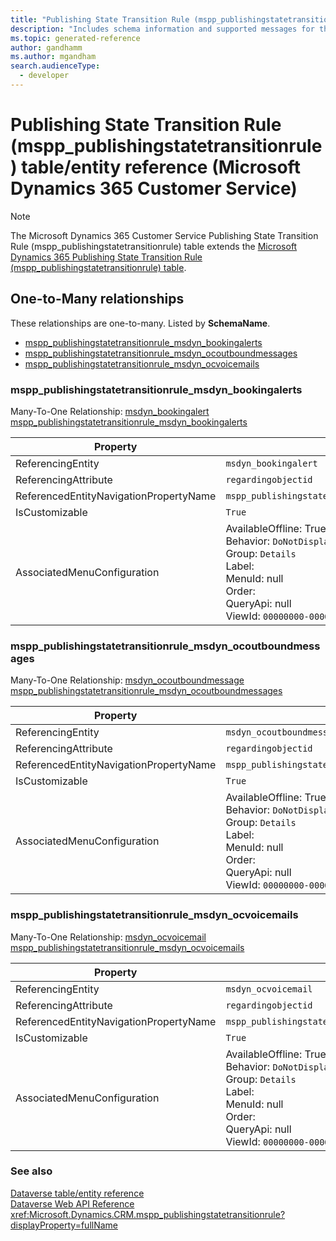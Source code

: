 ```yaml
---
title: "Publishing State Transition Rule (mspp_publishingstatetransitionrule) table/entity reference (Microsoft Dynamics 365 Customer Service)"
description: "Includes schema information and supported messages for the Publishing State Transition Rule (mspp_publishingstatetransitionrule) table/entity with Microsoft Dynamics 365 Customer Service."
ms.topic: generated-reference
author: gandhamm
ms.author: mgandham
search.audienceType: 
  - developer
---
```


# Publishing State Transition Rule (mspp_publishingstatetransitionrule) table/entity reference (Microsoft Dynamics 365 Customer Service)



> [!NOTE]
> The Microsoft Dynamics 365 Customer Service Publishing State Transition Rule (mspp_publishingstatetransitionrule) table extends the [Microsoft Dynamics 365 Publishing State Transition Rule (mspp_publishingstatetransitionrule) table](/dynamics365/developer/reference/entities/mspp_publishingstatetransitionrule).




## One-to-Many relationships

These relationships are one-to-many. Listed by **SchemaName**.

- [mspp_publishingstatetransitionrule_msdyn_bookingalerts](#BKMK_mspp_publishingstatetransitionrule_msdyn_bookingalerts)
- [mspp_publishingstatetransitionrule_msdyn_ocoutboundmessages](#BKMK_mspp_publishingstatetransitionrule_msdyn_ocoutboundmessages)
- [mspp_publishingstatetransitionrule_msdyn_ocvoicemails](#BKMK_mspp_publishingstatetransitionrule_msdyn_ocvoicemails)

### <a name="BKMK_mspp_publishingstatetransitionrule_msdyn_bookingalerts"></a> mspp_publishingstatetransitionrule_msdyn_bookingalerts

Many-To-One Relationship: [msdyn_bookingalert mspp_publishingstatetransitionrule_msdyn_bookingalerts](msdyn_bookingalert.md#BKMK_mspp_publishingstatetransitionrule_msdyn_bookingalerts)

|Property|Value|
|---|---|
|ReferencingEntity|`msdyn_bookingalert`|
|ReferencingAttribute|`regardingobjectid`|
|ReferencedEntityNavigationPropertyName|`mspp_publishingstatetransitionrule_msdyn_bookingalerts`|
|IsCustomizable|`True`|
|AssociatedMenuConfiguration|AvailableOffline: True<br />Behavior: `DoNotDisplay`<br />Group: `Details`<br />Label: <br />MenuId: null<br />Order: <br />QueryApi: null<br />ViewId: `00000000-0000-0000-0000-000000000000`|

### <a name="BKMK_mspp_publishingstatetransitionrule_msdyn_ocoutboundmessages"></a> mspp_publishingstatetransitionrule_msdyn_ocoutboundmessages

Many-To-One Relationship: [msdyn_ocoutboundmessage mspp_publishingstatetransitionrule_msdyn_ocoutboundmessages](msdyn_ocoutboundmessage.md#BKMK_mspp_publishingstatetransitionrule_msdyn_ocoutboundmessages)

|Property|Value|
|---|---|
|ReferencingEntity|`msdyn_ocoutboundmessage`|
|ReferencingAttribute|`regardingobjectid`|
|ReferencedEntityNavigationPropertyName|`mspp_publishingstatetransitionrule_msdyn_ocoutboundmessages`|
|IsCustomizable|`True`|
|AssociatedMenuConfiguration|AvailableOffline: True<br />Behavior: `DoNotDisplay`<br />Group: `Details`<br />Label: <br />MenuId: null<br />Order: <br />QueryApi: null<br />ViewId: `00000000-0000-0000-0000-000000000000`|

### <a name="BKMK_mspp_publishingstatetransitionrule_msdyn_ocvoicemails"></a> mspp_publishingstatetransitionrule_msdyn_ocvoicemails

Many-To-One Relationship: [msdyn_ocvoicemail mspp_publishingstatetransitionrule_msdyn_ocvoicemails](msdyn_ocvoicemail.md#BKMK_mspp_publishingstatetransitionrule_msdyn_ocvoicemails)

|Property|Value|
|---|---|
|ReferencingEntity|`msdyn_ocvoicemail`|
|ReferencingAttribute|`regardingobjectid`|
|ReferencedEntityNavigationPropertyName|`mspp_publishingstatetransitionrule_msdyn_ocvoicemails`|
|IsCustomizable|`True`|
|AssociatedMenuConfiguration|AvailableOffline: True<br />Behavior: `DoNotDisplay`<br />Group: `Details`<br />Label: <br />MenuId: null<br />Order: <br />QueryApi: null<br />ViewId: `00000000-0000-0000-0000-000000000000`|



### See also

[Dataverse table/entity reference](/power-apps/developer/data-platform/reference/about-entity-reference)  
[Dataverse Web API Reference](/power-apps/developer/data-platform/webapi/reference/about)   
<xref:Microsoft.Dynamics.CRM.mspp_publishingstatetransitionrule?displayProperty=fullName>
